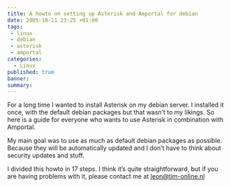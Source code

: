 ```yaml
---
title: A howto on setting up Asterisk and Amportal for debian
date: 2005-10-11 23:25 +01:00
tags:
 - linux
 - debian
 - asterisk
 - amportal
categories:
  - Linux
published: true
banner: 
summary:
---
```

For a long time I wanted to install Asterisk on my debian server. I installed it once, with the default debian packages but that wasn’t to my likings. So here is a guide for everyone who wants to use Asterisk in combination with Amportal.

My main goal was to use as much as default debian packages as possible. Because they will be automatically updated and I don’t have to think about security updates and stuff.

I divided this howto in 17 steps. I think it’s quite straightforward, but if you are having problems with it, please contact me at leon@tim-online.nl